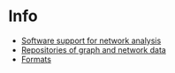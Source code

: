 # Info

- [Software support for network analysis](sw.md)
- [Repositories of graph and network data](rep.md)
- [Formats](fm.md)
